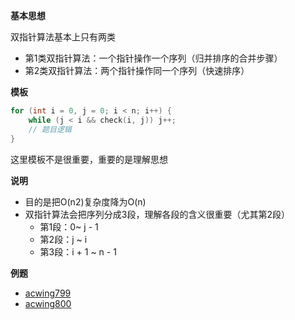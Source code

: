 **基本思想**

双指针算法基本上只有两类

- 第1类双指针算法：一个指针操作一个序列（归并排序的合并步骤）
- 第2类双指针算法：两个指针操作同一个序列（快速排序）



**模板**

```c
for (int i = 0, j = 0; i < n; i++) {
    while (j < i && check(i, j)) j++;
    // 题目逻辑
}
```

这里模板不是很重要，重要的是理解思想



**说明**

- 目的是把O(n2)复杂度降为O(n)
- 双指针算法会把序列分成3段，理解各段的含义很重要（尤其第2段）
  - 第1段：0~ j - 1
  - 第2段：j ~ i
  - 第3段：i + 1 ~ n - 1



**例题**

- [acwing799](https://www.acwing.com/problem/content/801/)
- [acwing800](https://www.acwing.com/problem/content/802/)

